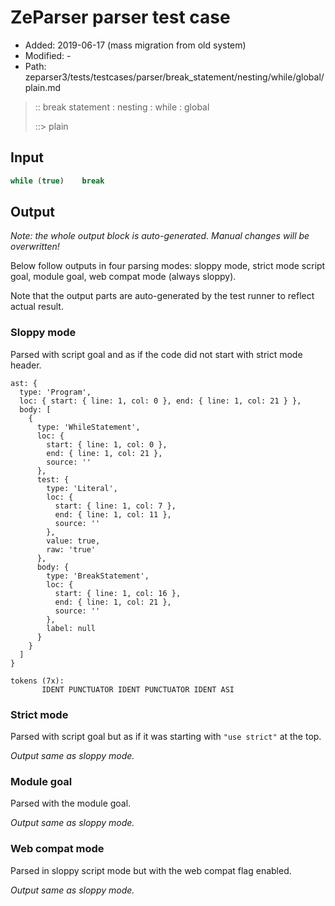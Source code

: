 # ZeParser parser test case

- Added: 2019-06-17 (mass migration from old system)
- Modified: -
- Path: zeparser3/tests/testcases/parser/break_statement/nesting/while/global/plain.md

> :: break statement : nesting : while : global
>
> ::> plain

## Input

`````js
while (true)    break
`````

## Output

_Note: the whole output block is auto-generated. Manual changes will be overwritten!_

Below follow outputs in four parsing modes: sloppy mode, strict mode script goal, module goal, web compat mode (always sloppy).

Note that the output parts are auto-generated by the test runner to reflect actual result.

### Sloppy mode

Parsed with script goal and as if the code did not start with strict mode header.

`````
ast: {
  type: 'Program',
  loc: { start: { line: 1, col: 0 }, end: { line: 1, col: 21 } },
  body: [
    {
      type: 'WhileStatement',
      loc: {
        start: { line: 1, col: 0 },
        end: { line: 1, col: 21 },
        source: ''
      },
      test: {
        type: 'Literal',
        loc: {
          start: { line: 1, col: 7 },
          end: { line: 1, col: 11 },
          source: ''
        },
        value: true,
        raw: 'true'
      },
      body: {
        type: 'BreakStatement',
        loc: {
          start: { line: 1, col: 16 },
          end: { line: 1, col: 21 },
          source: ''
        },
        label: null
      }
    }
  ]
}

tokens (7x):
       IDENT PUNCTUATOR IDENT PUNCTUATOR IDENT ASI
`````

### Strict mode

Parsed with script goal but as if it was starting with `"use strict"` at the top.

_Output same as sloppy mode._

### Module goal

Parsed with the module goal.

_Output same as sloppy mode._

### Web compat mode

Parsed in sloppy script mode but with the web compat flag enabled.

_Output same as sloppy mode._
